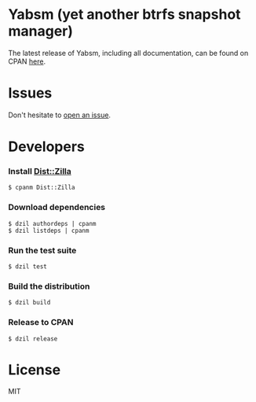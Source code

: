 # Yabsm (yet another btrfs snapshot manager)

The latest release of Yabsm, including all documentation, can be found on CPAN [here](https://metacpan.org/dist/App-Yabsm/view/bin/yabsm).

# Issues

Don't hesitate to [open an issue](https://github.com/NicholasBHubbard/Yabsm/issues).

# Developers

### Install [Dist::Zilla](https://metacpan.org/pod/Dist::Zilla)

```
$ cpanm Dist::Zilla
```

### Download dependencies 

```
$ dzil authordeps | cpanm
$ dzil listdeps | cpanm
```

### Run the test suite

```
$ dzil test
```

### Build the distribution

```
$ dzil build
```

### Release to CPAN

```
$ dzil release
```

# License

MIT
